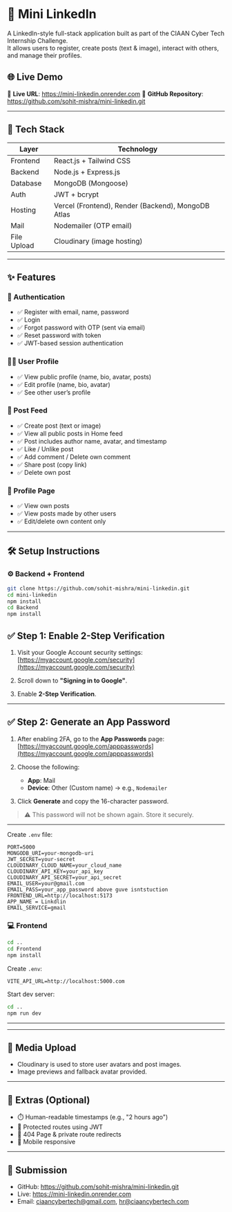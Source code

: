 
# 🚀 Mini LinkedIn

A LinkedIn-style full-stack application built as part of the CIAAN Cyber Tech Internship Challenge.  
It allows users to register, create posts (text & image), interact with others, and manage their profiles.

## 🌐 Live Demo

🔗 **Live URL**: https://mini-linkedin.onrender.com
📂 **GitHub Repository**: https://github.com/sohit-mishra/mini-linkedin.git

---

## 🧰 Tech Stack

| Layer     | Technology              |
|-----------|--------------------------|
| Frontend  | React.js + Tailwind CSS |
| Backend   | Node.js + Express.js    |
| Database  | MongoDB (Mongoose)      |
| Auth      | JWT + bcrypt            |
| Hosting   | Vercel (Frontend), Render (Backend), MongoDB Atlas |
| Mail      | Nodemailer (OTP email)  |
| File Upload | Cloudinary (image hosting) |

---

## ✨ Features

### 🔐 Authentication
- ✅ Register with email, name, password
- ✅ Login
- ✅ Forgot password with OTP (sent via email)
- ✅ Reset password with token
- ✅ JWT-based session authentication

### 🧑‍💼 User Profile
- ✅ View public profile (name, bio, avatar, posts)
- ✅ Edit profile (name, bio, avatar)
- ✅ See other user’s profile

### 📝 Post Feed
- ✅ Create post (text or image)
- ✅ View all public posts in Home feed
- ✅ Post includes author name, avatar, and timestamp
- ✅ Like / Unlike post
- ✅ Add comment / Delete own comment
- ✅ Share post (copy link)
- ✅ Delete own post

### 📄 Profile Page
- ✅ View own posts
- ✅ View posts made by other users
- ✅ Edit/delete own content only

---


## 🛠️ Setup Instructions

### ⚙️ Backend + Frontend 

```bash
git clone https://github.com/sohit-mishra/mini-linkedin.git
cd mini-linkedin
npm install
cd Backend
npm install
```

## ✅ Step 1: Enable 2-Step Verification

1. Visit your Google Account security settings:\
   [https://myaccount.google.com/security](https://myaccount.google.com/security)

2. Scroll down to **"Signing in to Google"**.

3. Enable **2-Step Verification**.

---

## ✅ Step 2: Generate an App Password

1. After enabling 2FA, go to the **App Passwords** page:\
   [https://myaccount.google.com/apppasswords](https://myaccount.google.com/apppasswords)

2. Choose the following:

   - **App**: Mail
   - **Device**: Other (Custom name) → e.g., `Nodemailer`

3. Click **Generate** and copy the 16-character password.

> ⚠️ This password will not be shown again. Store it securely.

---

Create `.env` file:

```env
PORT=5000
MONGODB_URI=your-mongodb-uri
JWT_SECRET=your-secret
CLOUDINARY_CLOUD_NAME=your_cloud_name
CLOUDINARY_API_KEY=your_api_key
CLOUDINARY_API_SECRET=your_api_secret
EMAIL_USER=your@gmail.com
EMAIL_PASS=your_app_password above guve isntstuction
FRONTEND_URL=http://localhost:5173
APP_NAME = Linkdlin
EMAIL_SERVICE=gmail
```

### 💻 Frontend

```bash
cd ..
cd Frontend
npm install 
```

Create `.env`:

```env
VITE_API_URL=http://localhost:5000.com
```

Start dev server:

```bash
cd ..
npm run dev
```

---

---

## 📸 Media Upload

- Cloudinary is used to store user avatars and post images.
- Image previews and fallback avatar provided.

---

## 🧠 Extras (Optional)

- ⏱️ Human-readable timestamps (e.g., "2 hours ago")
- 🔐 Protected routes using JWT
- 🔎 404 Page & private route redirects
- 📱 Mobile responsive

---

## 📧 Submission

- GitHub: https://github.com/sohit-mishra/mini-linkedin.git
- Live: https://mini-linkedin.onrender.com
- Email: ciaancybertech@gmail.com, hr@ciaancybertech.com
